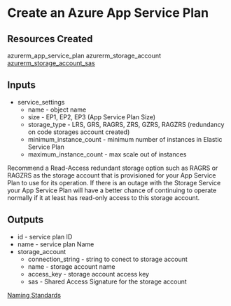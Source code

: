 # Create an Azure App Service Plan 

## Resources Created 

azurerm_app_service_plan
azurerm_storage_account 
[azurerm_storage_account_sas](https://registry.terraform.io/providers/hashicorp/azurerm/latest/docs/data-sources/storage_account_sas)



## Inputs 

- service_settings
  - name - object name
  - size - EP1, EP2, EP3 (App Service Plan Size)
  - storage_type - LRS, GRS, RAGRS, ZRS, GZRS, RAGZRS (redundancy on code storages account created)
  - minimum_instance_count - minimum number of instances in Elastic Service Plan
  - maximum_instance_count - max scale out of instances


Recommend a Read-Access redundant storage option such as RAGRS or RAGZRS as the storage account that is provisioned for your App Service Plan to use for its operation. If there is an outage with the Storage Service your App Service Plan will have a better chance of continuing to operate normally if it at least has read-only access to this storage account.

## Outputs

- id - service plan ID
- name - service plan Name
- storage_account
  - connection_string - string to conect to storage account
  - name - storage account name
  - access_key - storage account access key
  - sas - Shared Access Signature for the storage account



[Naming Standards](https://docs.microsoft.com/en-us/azure/cloud-adoption-framework/ready/azure-best-practices/naming-and-tagging)
